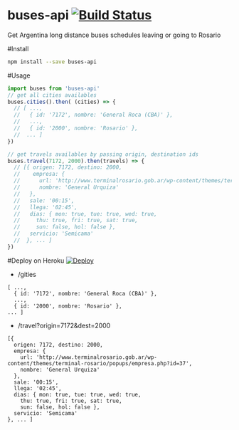 # buses-api [![Build Status](https://travis-ci.org/Urucas/buses-api.svg?branch=master)](https://travis-ci.org/Urucas/buses-api)
Get Argentina long distance buses schedules leaving or going to Rosario

#Install
```bash
npm install --save buses-api
```

#Usage
```javascript
import buses from 'buses-api'
// get all cities availables
buses.cities().then( (cities) => {
  // [ ..., 
  //   { id: '7172', nombre: 'General Roca (CBA)' }, 
  //   ..., 
  //   { id: '2000', nombre: 'Rosario' }, 
  //  ... ]
})

// get travels availables by passing origin, destination ids
buses.travel(7172, 2000).then(travels) => {
  // [{ origen: 7172, destino: 2000,
  //    empresa: { 
  //      url: 'http://www.terminalrosario.gob.ar/wp-content/themes/terminal-rosario/popups/empresa.php?id=37',
  //      nombre: 'General Urquiza' 
  //   },
  //   sale: '00:15',
  //   llega: '02:45',
  //   dias: { mon: true, tue: true, wed: true,
  //     thu: true, fri: true, sat: true, 
  //     sun: false, hol: false },
  //   servicio: 'Semicama' 
  //  }, ... ]
})
```

#Deploy on Heroku
[![Deploy](https://www.herokucdn.com/deploy/button.svg)](https://heroku.com/deploy?template=https://github.com/Urucas/buses-api)


* /gities
```
[ ..., 
  { id: '7172', nombre: 'General Roca (CBA)' }, 
  ..., 
  { id: '2000', nombre: 'Rosario' }, 
... ]
```
* /travel?origin=7172&dest=2000
```
[{ 
  origen: 7172, destino: 2000,
  empresa: { 
    url: 'http://www.terminalrosario.gob.ar/wp-content/themes/terminal-rosario/popups/empresa.php?id=37',
    nombre: 'General Urquiza' 
  },
  sale: '00:15',
  llega: '02:45',
  dias: { mon: true, tue: true, wed: true,
    thu: true, fri: true, sat: true, 
    sun: false, hol: false },
  servicio: 'Semicama' 
}, ... ]
```

